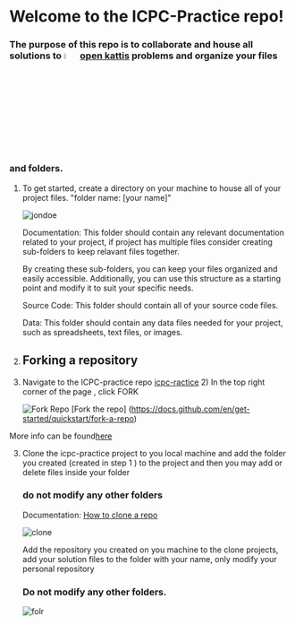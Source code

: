 # Welcome to the ICPC-Practice repo!

### The purpose of this repo is to collaborate and house all solutions to <img src="https://user-images.githubusercontent.com/76856697/232064929-cc86e37f-7a8e-4c9b-ab1a-5f3cad64f734.png" width="5%" height="5%" alt="open kattis logo"> [open kattis](open.kattis.com) problems and organize your files and folders. 

1) To get started, create a directory on your machine to house all of your project files. "folder name: [your name]"
    
    ![jondoe](https://user-images.githubusercontent.com/76856697/232074922-ca36ae5c-1771-4ce0-9b8c-0c34214755ba.png)

    Documentation: This folder should contain any relevant documentation related to your project, if project has multiple files
    consider creating sub-folders to keep relavant files together.

    By creating these sub-folders, you can keep your files organized and easily accessible. Additionally, you can use this
    structure as a starting point and  modify it to suit your specific needs.
    
    Source Code: This folder should contain all of your source code files.

    Data: This folder should contain any data files needed for your project, such as spreadsheets, text files, or images.  

 2) ## Forking a repository 
   1) Navigate to the ICPC-practice repo [icpc-ractice](https://github.com/Hpmason/icpc-practice)
      2) In the top right corner of the page , click FORK

      ![Fork Repo](https://user-images.githubusercontent.com/76856697/235175292-59b785fe-23a4-4255-8080-14a4b2d177d4.png)
       [Fork the repo] (https://docs.github.com/en/get-started/quickstart/fork-a-repo)
        
   More info can be found[here](https://docs.github.com/en/get-started/quickstart/fork-a-repo)

    
 3) Clone the icpc-practice project to you local machine and add the folder you created (created in step 1 )
 to the project and then you may add or delete files inside your folder
 
    ###  do not modify any other folders
 
    Documentation: 
    [How to clone a repo](https://docs.github.com/en/repositories/creating-and-managing-repositories/cloning-a-repository)
    
    ![clone](https://user-images.githubusercontent.com/76856697/232069334-5574d229-5537-4e4b-97cd-d4e9609ce87a.png)
    
    Add the repository you created on you machine to the clone projects, add your solution files to the folder with your name,
    only modify your personal repository
    
    ### Do not modify any other folders.
    
    ![folr](https://user-images.githubusercontent.com/76856697/232077982-f23ee97e-5ae2-4e6c-afd0-07a3494aa407.png)

 
    